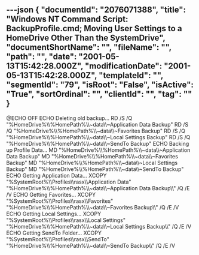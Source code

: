 ---json
{
  "documentId": "2076071388",
  "title": "Windows NT Command Script: BackupProfile.cmd; Moving User Settings to a HomeDrive Other Than the SystemDrive",
  "documentShortName": "",
  "fileName": "",
  "path": "",
  "date": "2001-05-13T15:42:28.000Z",
  "modificationDate": "2001-05-13T15:42:28.000Z",
  "templateId": "",
  "segmentId": "79",
  "isRoot": "False",
  "isActive": "True",
  "sortOrdinal": "",
  "clientId": "",
  "tag": ""
}
---

@ECHO OFF
ECHO Deleting old backup...
RD /S /Q &quot;%HomeDrive%&bsol;&bsol;%HomePath%&bsol;&bsol;~data&bsol;&bsol;~Application Data Backup&quot;
RD /S /Q &quot;%HomeDrive%&bsol;&bsol;%HomePath%&bsol;&bsol;~data&bsol;&bsol;~Favorites Backup&quot;
RD /S /Q &quot;%HomeDrive%&bsol;&bsol;%HomePath%&bsol;&bsol;~data&bsol;&bsol;~Local Settings Backup&quot;
RD /S /Q &quot;%HomeDrive%&bsol;&bsol;%HomePath%&bsol;&bsol;~data&bsol;&bsol;~SendTo Backup&quot;
ECHO Backing up Profile Data...
MD &quot;%HomeDrive%&bsol;&bsol;%HomePath%&bsol;&bsol;~data&bsol;&bsol;~Application Data Backup&quot;
MD &quot;%HomeDrive%&bsol;&bsol;%HomePath%&bsol;&bsol;~data&bsol;&bsol;~Favorites Backup&quot;
MD &quot;%HomeDrive%&bsol;&bsol;%HomePath%&bsol;&bsol;~data&bsol;&bsol;~Local Settings Backup&quot;
MD &quot;%HomeDrive%&bsol;&bsol;%HomePath%&bsol;&bsol;~data&bsol;&bsol;~SendTo Backup&quot;
ECHO Getting Application Data...
XCOPY &quot;%SystemRoot%&bsol;&bsol;Profiles&bsol;&bsol;rasx&bsol;&bsol;Application Data&quot; &quot;%HomeDrive%&bsol;&bsol;%HomePath%&bsol;&bsol;~data&bsol;&bsol;~Application Data Backup&bsol;&bsol;&quot; /Q /E /V
ECHO Getting Favorites...
XCOPY &quot;%SystemRoot%&bsol;&bsol;Profiles&bsol;&bsol;rasx&bsol;&bsol;Favorites&quot; &quot;%HomeDrive%&bsol;&bsol;%HomePath%&bsol;&bsol;~data&bsol;&bsol;~Favorites Backup&bsol;&bsol;&quot; /Q /E /V
ECHO Getting Local Settings...
XCOPY &quot;%SystemRoot%&bsol;&bsol;Profiles&bsol;&bsol;rasx&bsol;&bsol;Local Settings&quot; &quot;%HomeDrive%&bsol;&bsol;%HomePath%&bsol;&bsol;~data&bsol;&bsol;~Local Settings Backup&bsol;&bsol;&quot; /Q /E /V
ECHO Getting SendTo Folder...
XCOPY &quot;%SystemRoot%&bsol;&bsol;Profiles&bsol;&bsol;rasx&bsol;&bsol;SendTo&quot; &quot;%HomeDrive%&bsol;&bsol;%HomePath%&bsol;&bsol;~data&bsol;&bsol;~SendTo Backup&bsol;&bsol;&quot; /Q /E /V

